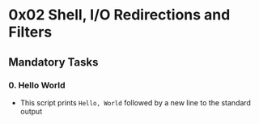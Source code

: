 # 0x02 Shell, I/O Redirections and Filters

## Mandatory Tasks

### 0. Hello World

- This script prints `Hello, World` followed by a new line to the standard output


